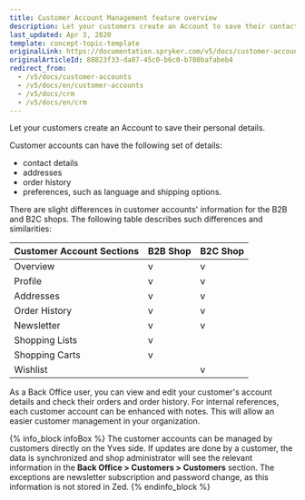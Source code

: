 ```yaml
---
title: Customer Account Management feature overview
description: Let your customers create an Account to save their contact details, addresses, order history and preferences, such as language and shipping options.
last_updated: Apr 3, 2020
template: concept-topic-template
originalLink: https://documentation.spryker.com/v5/docs/customer-accounts
originalArticleId: 88823f33-da87-45c0-b6c0-b780bafabeb4
redirect_from:
  - /v5/docs/customer-accounts
  - /v5/docs/en/customer-accounts
  - /v5/docs/crm
  - /v5/docs/en/crm
---
```


Let your customers create an Account to save their personal details.

Customer accounts can have the following set of details:

* contact details
* addresses
* order history
*  preferences, such as language and shipping options.

There are slight differences in customer accounts' information for the B2B and B2C shops. The following table describes such differences and similarities:

| Customer Account Sections | B2B Shop | B2C Shop |
| --- | --- | --- |
| Overview | v | v|
| Profile | v | v |
| Addresses | v | v |
| Order History | v | v |
| Newsletter | v | v |
| Shopping Lists | v |  |
| Shopping Carts | v |  |
| Wishlist |  | v |

As a Back Office user, you can view and edit your customer's account details and check their orders and order history. For internal references, each customer account can be enhanced with notes. This will allow an easier customer management
in your organization.

{% info_block infoBox %}
The customer accounts can be managed by customers directly on the Yves side. If updates are done by a customer, the data is synchronized and shop administrator will see the relevant information in the **Back Office > Customers > Customers** section. The exceptions are newsletter subscription and password change, as this information is not stored in Zed.
{% endinfo_block %}
